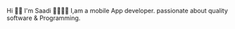 
Hi 👋🏻 I'm Saadi 👩‍💻💙📱 I,am a mobile App developer.
passionate about quality software & Programming.




